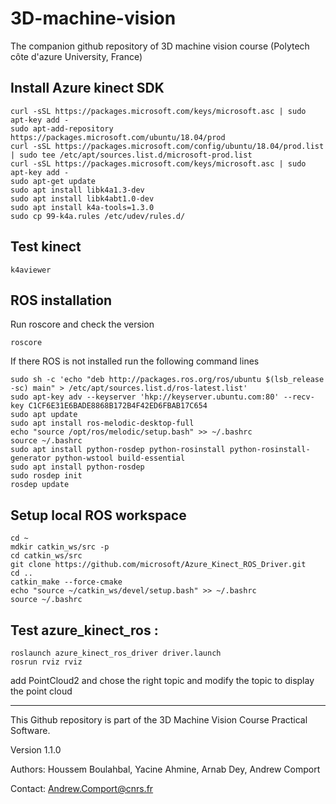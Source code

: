# 3D-machine-vision
The companion github repository of 3D machine vision course (Polytech côte d'azure University, France)

## Install Azure kinect SDK
``` 
curl -sSL https://packages.microsoft.com/keys/microsoft.asc | sudo apt-key add -
sudo apt-add-repository https://packages.microsoft.com/ubuntu/18.04/prod
curl -sSL https://packages.microsoft.com/config/ubuntu/18.04/prod.list | sudo tee /etc/apt/sources.list.d/microsoft-prod.list
curl -sSL https://packages.microsoft.com/keys/microsoft.asc | sudo apt-key add -
sudo apt-get update
sudo apt install libk4a1.3-dev
sudo apt install libk4abt1.0-dev
sudo apt install k4a-tools=1.3.0
sudo cp 99-k4a.rules /etc/udev/rules.d/
```
## Test kinect 
```
k4aviewer
```
## ROS installation
Run roscore and check the version 
```
roscore
```
If there ROS is not installed run the following command lines

```
sudo sh -c 'echo "deb http://packages.ros.org/ros/ubuntu $(lsb_release -sc) main" > /etc/apt/sources.list.d/ros-latest.list'
sudo apt-key adv --keyserver 'hkp://keyserver.ubuntu.com:80' --recv-key C1CF6E31E6BADE8868B172B4F42ED6FBAB17C654
sudo apt update
sudo apt install ros-melodic-desktop-full
echo "source /opt/ros/melodic/setup.bash" >> ~/.bashrc
source ~/.bashrc
sudo apt install python-rosdep python-rosinstall python-rosinstall-generator python-wstool build-essential
sudo apt install python-rosdep
sudo rosdep init
rosdep update
```
## Setup local ROS workspace 

```
cd ~
mdkir catkin_ws/src -p 
cd catkin_ws/src
git clone https://github.com/microsoft/Azure_Kinect_ROS_Driver.git
cd ..
catkin_make --force-cmake
echo "source ~/catkin_ws/devel/setup.bash" >> ~/.bashrc
source ~/.bashrc
```
## Test azure_kinect_ros : 
```
roslaunch azure_kinect_ros_driver driver.launch
rosrun rviz rviz
```
add PointCloud2 and chose the right topic and modify the topic to display the point cloud

---
This Github repository is part of the 3D Machine Vision Course Practical Software.

Version 1.1.0

Authors: Houssem Boulahbal, Yacine Ahmine, Arnab Dey, Andrew Comport

Contact: Andrew.Comport@cnrs.fr





